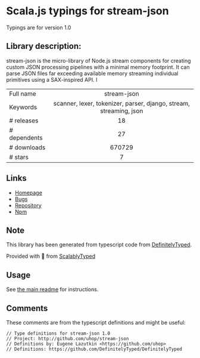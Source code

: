
# Scala.js typings for stream-json

Typings are for version 1.0

## Library description:
stream-json is the micro-library of Node.js stream components for creating custom JSON processing pipelines with a minimal memory footprint. It can parse JSON files far exceeding available memory streaming individual primitives using a SAX-inspired API. I

|                    |                 |
| ------------------ | :-------------: |
| Full name          | stream-json |
| Keywords           | scanner, lexer, tokenizer, parser, django, stream, streaming, json |
| # releases         | 18 |
| # dependents       | 27 |
| # downloads        | 670729 |
| # stars            | 7 |

## Links
- [Homepage](http://github.com/uhop/stream-json)
- [Bugs](http://github.com/uhop/stream-json/issues)
- [Repository](https://github.com/uhop/stream-json)
- [Npm](https://www.npmjs.com/package/stream-json)
    


## Note
This library has been generated from typescript code from [DefinitelyTyped](https://definitelytyped.org).

Provided with :purple_heart: from [ScalablyTyped](https://github.com/oyvindberg/ScalablyTyped)

## Usage
See [the main readme](../../readme.md) for instructions.

## Comments

These comments are from the typescript definitions and might be useful:
```
// Type definitions for stream-json 1.0
// Project: http://github.com/uhop/stream-json
// Definitions by: Eugene Lazutkin <https://github.com/uhop>
// Definitions: https://github.com/DefinitelyTyped/DefinitelyTyped

```

